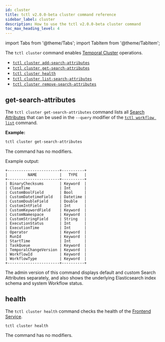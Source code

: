 ```yaml
---
id: cluster
title: tctl v2.0.0-beta cluster command reference
sidebar_label: cluster
description: How to use the tctl v2.0.0-beta cluster command
toc_max_heading_level: 4
---
```


<!-- THIS FILE IS GENERATED. DO NOT EDIT THIS FILE DIRECTLY -->

import Tabs from '@theme/Tabs';
import TabItem from '@theme/TabItem';

The `tctl cluster` command enables [Temporal Cluster](/clusters#) operations.

- [`tctl cluster add-search-attributes`](/tctl-v2/cluster#add-search-attributes)
- [`tctl cluster get-search-attributes`](/tctl-v2/cluster#get-search-attributes)
- [`tctl cluster health`](/tctl-v2/cluster#health)
- [`tctl cluster list-search-attributes`](/tctl-v2/cluster#get-search-attributes)
- [`tctl cluster remove-search-attributes`](/tctl-v2/cluster#remove-search-attributes)

## get-search-attributes

The `tctl cluster get-search-attributes` command lists all [Search Attributes](/visibility#search-attribute) that can be used in the `--query` modifier of the [`tctl workflow list`](/tctl-v2/workflow#list) command.

**Example:**

```bash
tctl cluster get-search-attributes
```

The command has no modifiers.

Example output:

```text
+-----------------------+----------+
|         NAME          |   TYPE   |
+-----------------------+----------+
| BinaryChecksums       | Keyword  |
| CloseTime             | Int      |
| CustomBoolField       | Bool     |
| CustomDatetimeField   | Datetime |
| CustomDoubleField     | Double   |
| CustomIntField        | Int      |
| CustomKeywordField    | Keyword  |
| CustomNamespace       | Keyword  |
| CustomStringField     | String   |
| ExecutionStatus       | Int      |
| ExecutionTime         | Int      |
| Operator              | Keyword  |
| RunId                 | Keyword  |
| StartTime             | Int      |
| TaskQueue             | Keyword  |
| TemporalChangeVersion | Keyword  |
| WorkflowId            | Keyword  |
| WorkflowType          | Keyword  |
+-----------------------+----------+
```

The admin version of this command displays default and custom Search Attributes separately, and also shows the underlying Elasticsearch index schema and system Workflow status.

## health

The `tctl cluster health` command checks the health of the [Frontend Service](/concepts/what-is-a-temporal-cluster/#frontend-service).

`tctl cluster health`

The command has no modifiers.
